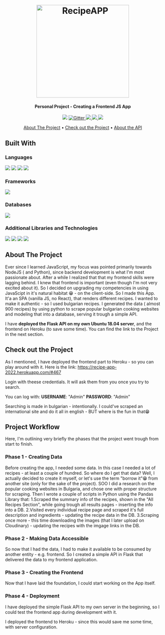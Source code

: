 <h1 align="center">
  <br>
  <a href="https://recipe-app-2022.herokuapp.com/#467"><img src="https://res.cloudinary.com/dawb3psft/image/upload/v1647878417/Portfolio/logo.png" alt="RecipeAPP" width="300"></a>
</h1>

<h4 align="center">Personal Project - Creating a Frontend JS App </h4>

<p align="center">
  <a href="https://img.shields.io/badge/Made%20with-JavaScript-yellow"><img src="https://img.shields.io/badge/Made%20with-JavaScript-yellow"></a>
  <a href="https://img.shields.io/badge/Made%20with-Python-blue">
    <img src="https://img.shields.io/badge/Made%20with-Python-blue"
         alt="Gitter">
  </a>
  <a href="https://img.shields.io/tokei/lines/github/Bogo56/RecipeApp">
      <img src="https://img.shields.io/tokei/lines/github/Bogo56/RecipeApp">
  </a>
  <a href="https://img.shields.io/github/languages/count/Bogo56/RecipeApp?color=f">
    <img src="https://img.shields.io/github/languages/count/Bogo56/RecipeApp?color=f">
  </a>
  <a href="https://badgen.net/github/commits/Bogo56/RecipeApp">
    <img src="https://badgen.net/github/commits/Bogo56/RecipeApp">
  </a>
</p>

<p align="center">
  <a href="#about-the-project">About The Project</a> •
  <a href="#check-out-the-project">Check out the Project</a> •
  <a href="#about-the-api">About the API</a> 
</p>

## Built With
###  Languages
<p>
  <img src="https://img.shields.io/badge/JavaScript-F7DF1E?style=for-the-badge&logo=javascript&logoColor=black">
  <img src="https://img.shields.io/badge/Python-3776AB?style=for-the-badge&logo=python&logoColor=white">
  <img src="https://img.shields.io/badge/HTML5-E34F26?style=for-the-badge&logo=html5&logoColor=white">
  <img src="https://img.shields.io/badge/CSS3-1572B6?style=for-the-badge&logo=css3&logoColor=white">
<p>
  
### Frameworks
<p>
<img src="https://img.shields.io/badge/Flask-000000?style=for-the-badge&logo=flask&logoColor=white">
</p>

### Databases
<p>
<img src="https://img.shields.io/badge/SQLite-07405E?style=for-the-badge&logo=sqlite&logoColor=white">
</p>

### Additional Libraries and Technologies
<p>
  <img src="https://img.shields.io/badge/Heroku-430098?style=for-the-badge&logo=heroku&logoColor=white">
  <img src="https://img.shields.io/badge/OS-Ubuntu-orange?style=for-the-badge">
   <img src="https://img.shields.io/badge/Security-JWT-green?style=for-the-badge">
  <img src="https://img.shields.io/badge/Web Scrape-Pandas-blue?style=for-the-badge">
</p>

## About The Project
Ever since I learned JavaScript, my focus was pointed primarily towards NodeJS ( and Python), since backend development is what I'm most passionate about. After a while I realized that that my frontend skills were lagging behind. I knew that frontend is important (even though I'm not very excited about it). So I decided on upgrading my competencies in using JavaScipt in it's natural habitat 😁 - on the client-side. So I made this App. It'a an SPA (vanilla JS, no React), that renders different recipes. I wanted to make it authentic - so I used bulgarian recipes. I generated the data ( almost 900 recipes) by using python to scrape popular bulgarian cooking websites and modeling that into a database, serving it trough a simple API.

I have **deployed the Flask API on my own Ubuntu 18.04 server**, and the frontend on Heroku (to save some time). You can find the link to the Project in the next section.

## Check out the Project
As I mentioned, I have deployed the frontend part to Heroku - so you can play around with it. Here is the link:
https://recipe-app-2022.herokuapp.com/#467

Login with theese credentials. It will ask them from you once you try to search.

You can log with:
**USERNAME**: "Admin"
**PASSWORD**: "Admin"

Searching is made in bulgarian -  intentionally. I could've scraped an international site and do it all in english - BUT where is the fun in that😁


## Project Workflow
Here, I'm outlining very briefly the phases that the project went trough from start to finish.

### Phase 1 - Creating Data
Before creating the app, I needed some data. In this case I needed a lot of recipes - at least a couple of hundred. So where do I get that data? Well, I actually decided to create it myself, or let's use the term "borrow it"😁 from another site (only for the sake of the project). SOO I did a research on the popular cooking websites in Bulgaria, and chose one with proper structure for scraping. Then I wrote a couple of scripts in Python using the Pandas Library that:
  1.Scraped the summary info of the recipes, shown in the "All Recipes Section", while going trough all results pages - inserting the info into a DB.
  2.Visited every individual recipe page and scraped it's full description and ingredients - updating the recipe data in the DB.
  3.Scraping once more - this time downloading the images (that I later upload on Cloudinary) - updating the recipes with the imgage links in the DB.
  
### Phase 2 - Making Data Accessible
So now that I had the data, I had to make it available to be consumed by another entity - e.g. frontend. So I created a simple API in Flask that delivered the data
to my frontend application.

### Phase 3 - Creating the Frontend
Now that I have laid the foundation, I could start working on the App itself.

### Phase 4 - Deployment
I have deployed the simple Flask API to my own server in the beginning, so I could test the frontend app during development with it.

I deployed the frontend to Heroku - since this would save me some time, with server configuration.
